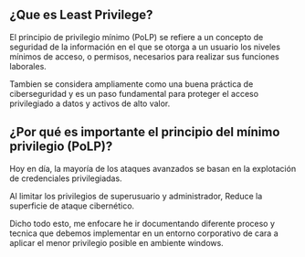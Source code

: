 ## ¿Que es Least Privilege?

El principio de privilegio mínimo (PoLP) se refiere a un concepto de seguridad de la información en el que se otorga a un usuario los niveles mínimos de acceso, o permisos, necesarios para realizar sus funciones laborales.

Tambien se considera ampliamente como una buena práctica de ciberseguridad y es un paso fundamental para proteger el acceso privilegiado a datos y activos de alto valor. 

## ¿Por qué es importante el principio del mínimo privilegio (PoLP)?
Hoy en día, la mayoría de los ataques avanzados se basan en la explotación de credenciales privilegiadas. 

Al limitar los privilegios de superusuario y administrador, Reduce la superficie de ataque cibernético. 

Dicho todo esto, me enfocare he ir documentando diferente proceso y tecnica que debemos implementar en un entorno corporativo de cara a aplicar el menor privilegio posible en ambiente windows.
